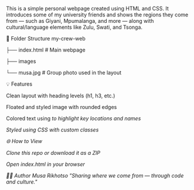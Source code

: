 This is a simple personal webpage created using HTML and CSS. It introduces some of my university friends and shows the regions they come from — such as Giyani, Mpumalanga, and more — along with cultural/language elements like Zulu, Swati, and Tsonga.

📁 Folder Structure
my-crew-web

├── index.html # Main webpage

├── images

└── musa.jpg # Group photo used in the layout




💡 Features

Clean layout with heading levels (h1, h3, etc.)

Floated and styled image with rounded edges

Colored text using <em> to highlight key locations and names

Styled using CSS with custom classes

🌐 How to View

Clone this repo or download it as a ZIP

Open index.html in your browser

🧑‍💻 Author
Musa Rikhotso
"Sharing where we come from — through code and culture."

